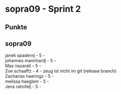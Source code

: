 # sopra09 - Sprint 2
## Punkte
## sopra09 
janek spadernj - 5 -  
johannes mannhardj - 5 -  
Max nazarati - 5 -    
Zoe schaaffz - 4 - zeug ist nicht im git (release branch)   
Zacharias haeringz - 5 -    
melissa haeglem - 5 -  
Jens rahnfelj - 5 -    